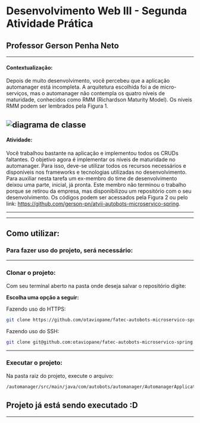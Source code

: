 # **Desenvolvimento Web III - Segunda Atividade Prática**
## **Professor Gerson Penha Neto**
---
#### **Contextualização:**
Depois de muito desenvolvimento, você percebeu que a aplicação automanager está
incompleta. A arquitetura escolhida foi a de micro-serviços, mas o automanager não 
contempla os quatro níveis de maturidade, conhecidos como RMM (Richardson 
Maturity Model). Os níveis RMM podem ser lembrados pela Figura 1.

![diagrama de classe](https://user-images.githubusercontent.com/58819253/174507831-f7e76dc0-0ae7-4e82-9ae6-667448ca0952.png)
---
#### **Atividade:**
Você trabalhou bastante na aplicação e implementou todos os CRUDs faltantes. O 
objetivo agora é implementar os níveis de maturidade no automanager. Para isso, deve-se utilizar todos os recursos necessários e disponíveis nos frameworks e tecnologias 
utilizadas no desenvolvimento.
Para auxiliar nesta tarefa um ex-membro do time de desenvolvimento deixou uma 
parte, inicial, já pronta. Este membro não terminou o trabalho porque se retirou da 
empresa, mas disponibilizou um repositório com o seu desenvolvimento. Os códigos 
podem ser acessados pela Figura 2 ou pelo link: https://github.com/gerson-pn/atvii-autobots-microservico-spring.

------
------

## Como utilizar:

### Para fazer uso do projeto, será necessário:

------

### Clonar o projeto:

Com seu terminal aberto na pasta onde deseja salvar o repositório digite:

**Escolha uma opção a seguir:**

Fazendo uso do HTTPS:
```bash
git clone https://github.com/otaviopane/fatec-autobots-microservico-spring.git
```
Fazendo uso do SSH:
```bash
git clone git@github.com:otaviopane/fatec-autobots-microservico-spring.git
```

------

### Executar o projeto:
Na pasta raiz do projeto, execute o arquivo:
```bash
/automanager/src/main/java/com/autobots/automanager/AutomanagerApplication.java
```


## Projeto já está sendo executado :D

------

